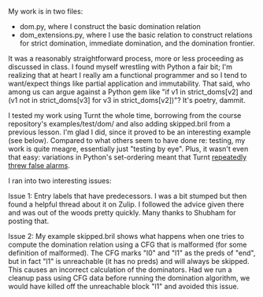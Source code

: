 
My work is in two files: 
- dom.py, where I construct the basic domination relation
- dom_extensions.py, where I use the basic relation to construct relations for strict domination, immediate domination, and the domination frontier. 

It was a reasonably straightforward process, more or less proceeding as discussed in class. I found myself wrestling with Python a fair bit; I'm realizing that at heart I really am a functional programmer and so I tend to want/expect things like partial application and immutability. That said, who among us can argue against a Python gem like "if v1 in strict_doms[v2] and (v1 not in strict_doms[v3] for v3 in strict_doms[v2])"? It's poetry, dammit. 

I tested my work using Turnt the whole time, borrowing from the course repository's examples/test/dom/ and also adding skipped.bril from a previous lesson. I'm glad I did, since it proved to be an interesting example (see below). Compared to what others seem to have done re: testing, my work is quite meagre, essentially just "testing by eye". Plus, it wasn't even that easy: variations in Python's set-ordering meant that Turnt [repeatedly threw false alarms](https://github.com/anshumanmohan/6120/blob/master/lesson5/pain.png).

I ran into two interesting issues: 

Issue 1:
Entry labels that have predecessors. I was a bit stumped but then found a helpful thread about it on Zulip. I followed the advice given there and was out of the woods pretty quickly. Many thanks to Shubham for posting that.

Issue 2:
My example skipped.bril shows what happens when one tries to compute the domination relation using a CFG that is malformed (for some definition of malformed). The CFG marks "l0" and "l1" as the preds of "end", but in fact "l1" is unreachable (it has no preds) and will always be skipped. This causes an incorrect calculation of the dominators. Had we run a cleanup pass using CFG data before running the domination algorithm, we would have killed off the unreachable block "l1" and avoided this issue. 
